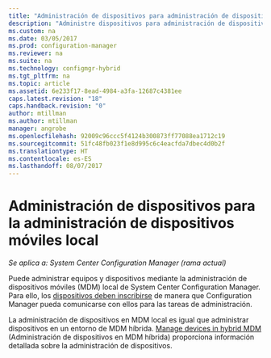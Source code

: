```yaml
---
title: "Administración de dispositivos para administración de dispositivos móviles local | Microsoft Docs"
description: "Administre dispositivos para administración de dispositivos móviles local con Configuration Manager."
ms.custom: na
ms.date: 03/05/2017
ms.prod: configuration-manager
ms.reviewer: na
ms.suite: na
ms.technology: configmgr-hybrid
ms.tgt_pltfrm: na
ms.topic: article
ms.assetid: 6e233f17-8ead-4984-a3fa-12687c4381ee
caps.latest.revision: "18"
caps.handback.revision: "0"
author: mtillman
ms.author: mtillman
manager: angrobe
ms.openlocfilehash: 92009c96ccc5f4124b300873ff77088ea1712c19
ms.sourcegitcommit: 51fc48fb023f1e8d995c6c4eacfda7dbec4d0b2f
ms.translationtype: HT
ms.contentlocale: es-ES
ms.lasthandoff: 08/07/2017
---
```

# <a name="manage-devices-for-on-premises-mobile-device-management"></a>Administración de dispositivos para la administración de dispositivos móviles local

*Se aplica a: System Center Configuration Manager (rama actual)*

Puede administrar equipos y dispositivos mediante la administración de dispositivos móviles (MDM) local de System Center Configuration Manager. Para ello, los [dispositivos deben inscribirse](enroll-devices-on-premises-mdm.md) de manera que Configuration Manager pueda comunicarse con ellos para las tareas de administración.

La administración de dispositivos en MDM local es igual que administrar dispositivos en un entorno de MDM híbrida. [Manage devices in hybrid MDM](wipe-lock-reset-devices.md) (Administración de dispositivos en MDM híbrida) proporciona información detallada sobre la administración de dispositivos.
